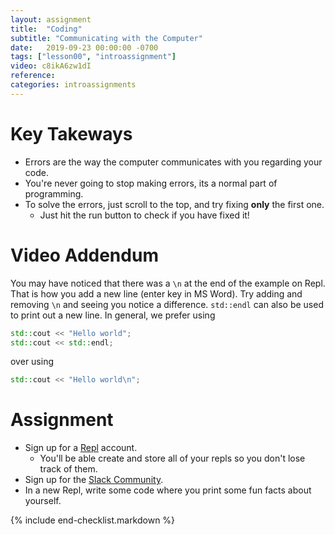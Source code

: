 ```yaml
---
layout: assignment
title:  "Coding"
subtitle: "Communicating with the Computer"
date:   2019-09-23 00:00:00 -0700
tags: ["lesson00", "introassignment"]
video: c8ikA6zw1dI
reference: 
categories: introassignments
---
```

# Key Takeways
* Errors are the way the computer communicates with you regarding your code.
* You're never going to stop making errors, its a normal part of programming.
* To solve the errors, just scroll to the top, and try fixing __only__ the first one.
  * Just hit the run button to check if you have fixed it!

# Video Addendum

You may have noticed that there was a `\n` at the end of the example on Repl.
That is how you add a new line (enter key in MS Word). Try adding and removing `\n` and seeing you notice a difference. `std::endl` can also be used to print out a new line. In general, we prefer using
```cpp
std::cout << "Hello world";
std::cout << std::endl;
```
over using
```cpp
std::cout << "Hello world\n";
```

# Assignment
* Sign up for a [Repl](https://repl.it/repls) account.
  * You'll be able create and store all of your repls so you don't lose track of them.
* Sign up for the [Slack Community](https://forms.gle/Jx3TBiqDFkqB4CEj6).
* In a new Repl, write some code where you print some fun facts about yourself.

{% include end-checklist.markdown %}
